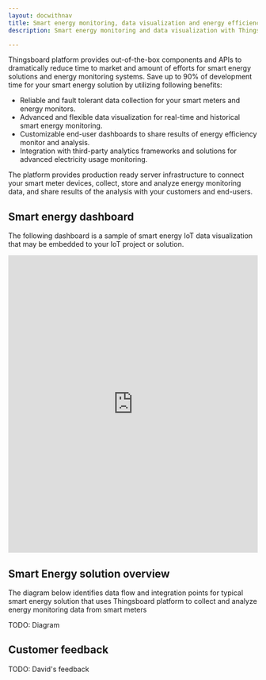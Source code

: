 ```yaml
---
layout: docwithnav
title: Smart energy monitoring, data visualization and energy efficiency analysis
description: Smart energy monitoring and data visualization with Thingsboard IoT Platform

---
```


Thingsboard platform provides out-of-the-box components and APIs to dramatically reduce time to market and amount of efforts for smart energy solutions and energy monitoring systems.
Save up to 90% of development time for your smart energy solution by utilizing following benefits:
 
 - Reliable and fault tolerant data collection for your smart meters and energy monitors.
 - Advanced and flexible data visualization for real-time and historical smart energy monitoring.
 - Customizable end-user dashboards to share results of energy efficiency monitor and analysis.
 - Integration with third-party analytics frameworks and solutions for advanced electricity usage monitoring.

The platform provides production ready server infrastructure to connect your smart meter devices, collect, store and analyze energy monitoring data, and share results of the analysis with your customers and end-users.

## Smart energy dashboard

The following dashboard is a sample of smart energy IoT data visualization that may be embedded to your IoT project or solution. 

<iframe id="demoFrame" src="https://demo.thingsboard.io/demo?dashboardId=e5e72680-0eda-11e7-942c-bb0136cc33d0&source=docs" frameborder="0" height="600px" width="100%"></iframe>

## Smart Energy solution overview
 
The diagram below identifies data flow and integration points for typical smart energy solution that uses Thingsboard platform to collect and analyze energy monitoring data from smart meters
  
TODO: Diagram

## Customer feedback

TODO: David's feedback


